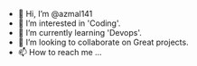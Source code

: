 - 👋 Hi, I’m @azmal141
- 👀 I’m interested in 'Coding'.
- 🌱 I’m currently learning 'Devops'.
- 💞️ I’m looking to collaborate on Great projects.
- 📫 How to reach me ...

<!---
azmal141/azmal141 is a ✨ special ✨ repository because its `README.md` (this file) appears on your GitHub profile.
You can click the Preview link to take a look at your changes.
--->
